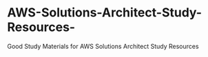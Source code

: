 # AWS-Solutions-Architect-Study-Resources-
Good Study Materials for AWS Solutions Architect Study Resources 
